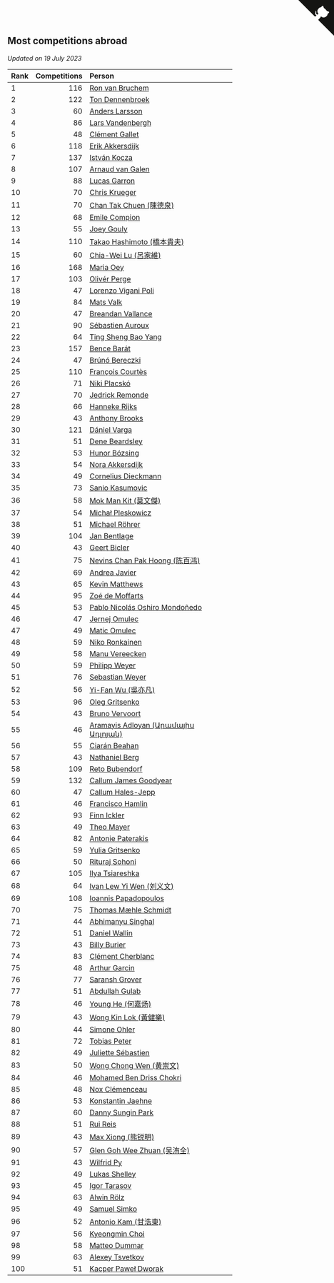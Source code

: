 ## Most competitions abroad

*Updated on 19 July 2023*

| Rank | Competitions | Person |
| :--- | ---: | :--- |
| 1 | 116 | [Ron van Bruchem](https://www.worldcubeassociation.org/persons/2003BRUC01) |
| 2 | 122 | [Ton Dennenbroek](https://www.worldcubeassociation.org/persons/2003DENN01) |
| 3 | 60 | [Anders Larsson](https://www.worldcubeassociation.org/persons/2003LARS01) |
| 4 | 86 | [Lars Vandenbergh](https://www.worldcubeassociation.org/persons/2003VAND01) |
| 5 | 48 | [Clément Gallet](https://www.worldcubeassociation.org/persons/2004GALL02) |
| 6 | 118 | [Erik Akkersdijk](https://www.worldcubeassociation.org/persons/2005AKKE01) |
| 7 | 137 | [István Kocza](https://www.worldcubeassociation.org/persons/2005KOCZ01) |
| 8 | 107 | [Arnaud van Galen](https://www.worldcubeassociation.org/persons/2006GALE01) |
| 9 | 88 | [Lucas Garron](https://www.worldcubeassociation.org/persons/2006GARR01) |
| 10 | 70 | [Chris Krueger](https://www.worldcubeassociation.org/persons/2006KRUE01) |
| 11 | 70 | [Chan Tak Chuen (陳德泉)](https://www.worldcubeassociation.org/persons/2007CHUE01) |
| 12 | 68 | [Emile Compion](https://www.worldcubeassociation.org/persons/2007COMP01) |
| 13 | 55 | [Joey Gouly](https://www.worldcubeassociation.org/persons/2007GOUL01) |
| 14 | 110 | [Takao Hashimoto (橋本貴夫)](https://www.worldcubeassociation.org/persons/2007HASH01) |
| 15 | 60 | [Chia-Wei Lu (呂家維)](https://www.worldcubeassociation.org/persons/2007LUCH01) |
| 16 | 168 | [Maria Oey](https://www.worldcubeassociation.org/persons/2007OEYM01) |
| 17 | 103 | [Olivér Perge](https://www.worldcubeassociation.org/persons/2007PERG01) |
| 18 | 47 | [Lorenzo Vigani Poli](https://www.worldcubeassociation.org/persons/2007POLI01) |
| 19 | 84 | [Mats Valk](https://www.worldcubeassociation.org/persons/2007VALK01) |
| 20 | 47 | [Breandan Vallance](https://www.worldcubeassociation.org/persons/2007VALL01) |
| 21 | 90 | [Sébastien Auroux](https://www.worldcubeassociation.org/persons/2008AURO01) |
| 22 | 64 | [Ting Sheng Bao Yang](https://www.worldcubeassociation.org/persons/2008BAOY01) |
| 23 | 157 | [Bence Barát](https://www.worldcubeassociation.org/persons/2008BARA01) |
| 24 | 47 | [Brúnó Bereczki](https://www.worldcubeassociation.org/persons/2008BERE01) |
| 25 | 110 | [François Courtès](https://www.worldcubeassociation.org/persons/2008COUR01) |
| 26 | 71 | [Niki Placskó](https://www.worldcubeassociation.org/persons/2008PLAC01) |
| 27 | 70 | [Jedrick Remonde](https://www.worldcubeassociation.org/persons/2008REMO01) |
| 28 | 66 | [Hanneke Rijks](https://www.worldcubeassociation.org/persons/2008RIJK01) |
| 29 | 43 | [Anthony Brooks](https://www.worldcubeassociation.org/persons/2008SEAR01) |
| 30 | 121 | [Dániel Varga](https://www.worldcubeassociation.org/persons/2008VARG01) |
| 31 | 51 | [Dene Beardsley](https://www.worldcubeassociation.org/persons/2009BEAR01) |
| 32 | 53 | [Hunor Bózsing](https://www.worldcubeassociation.org/persons/2009BOZS01) |
| 33 | 54 | [Nora Akkersdijk](https://www.worldcubeassociation.org/persons/2009CHRI03) |
| 34 | 49 | [Cornelius Dieckmann](https://www.worldcubeassociation.org/persons/2009DIEC01) |
| 35 | 73 | [Sanio Kasumovic](https://www.worldcubeassociation.org/persons/2009KASU01) |
| 36 | 58 | [Mok Man Kit (莫文傑)](https://www.worldcubeassociation.org/persons/2009KITM01) |
| 37 | 54 | [Michał Pleskowicz](https://www.worldcubeassociation.org/persons/2009PLES01) |
| 38 | 51 | [Michael Röhrer](https://www.worldcubeassociation.org/persons/2009ROHR01) |
| 39 | 104 | [Jan Bentlage](https://www.worldcubeassociation.org/persons/2010BENT01) |
| 40 | 43 | [Geert Bicler](https://www.worldcubeassociation.org/persons/2010BICL01) |
| 41 | 75 | [Nevins Chan Pak Hoong (陈百鸿)](https://www.worldcubeassociation.org/persons/2010CHAN20) |
| 42 | 69 | [Andrea Javier](https://www.worldcubeassociation.org/persons/2010JAVI01) |
| 43 | 65 | [Kevin Matthews](https://www.worldcubeassociation.org/persons/2010MATT02) |
| 44 | 95 | [Zoé de Moffarts](https://www.worldcubeassociation.org/persons/2010MOFF02) |
| 45 | 53 | [Pablo Nicolás Oshiro Mondoñedo](https://www.worldcubeassociation.org/persons/2010MOND01) |
| 46 | 47 | [Jernej Omulec](https://www.worldcubeassociation.org/persons/2010OMUL01) |
| 47 | 49 | [Matic Omulec](https://www.worldcubeassociation.org/persons/2010OMUL02) |
| 48 | 59 | [Niko Ronkainen](https://www.worldcubeassociation.org/persons/2010RONK01) |
| 49 | 58 | [Manu Vereecken](https://www.worldcubeassociation.org/persons/2010VERE01) |
| 50 | 59 | [Philipp Weyer](https://www.worldcubeassociation.org/persons/2010WEYE01) |
| 51 | 76 | [Sebastian Weyer](https://www.worldcubeassociation.org/persons/2010WEYE02) |
| 52 | 56 | [Yi-Fan Wu (吳亦凡)](https://www.worldcubeassociation.org/persons/2010WUIF01) |
| 53 | 96 | [Oleg Gritsenko](https://www.worldcubeassociation.org/persons/2011GRIT01) |
| 54 | 43 | [Bruno Vervoort](https://www.worldcubeassociation.org/persons/2011VERV01) |
| 55 | 46 | [Aramayis Adloyan (Արամայիս Ադլոյան)](https://www.worldcubeassociation.org/persons/2012ADLO01) |
| 56 | 55 | [Ciarán Beahan](https://www.worldcubeassociation.org/persons/2012BEAH01) |
| 57 | 43 | [Nathaniel Berg](https://www.worldcubeassociation.org/persons/2012BERG04) |
| 58 | 109 | [Reto Bubendorf](https://www.worldcubeassociation.org/persons/2012BUBE01) |
| 59 | 132 | [Callum James Goodyear](https://www.worldcubeassociation.org/persons/2012GOOD02) |
| 60 | 47 | [Callum Hales-Jepp](https://www.worldcubeassociation.org/persons/2012HALE01) |
| 61 | 46 | [Francisco Hamlin](https://www.worldcubeassociation.org/persons/2012HAML01) |
| 62 | 93 | [Finn Ickler](https://www.worldcubeassociation.org/persons/2012ICKL01) |
| 63 | 49 | [Theo Mayer](https://www.worldcubeassociation.org/persons/2012MAYE01) |
| 64 | 82 | [Antonie Paterakis](https://www.worldcubeassociation.org/persons/2012PATE01) |
| 65 | 59 | [Yulia Gritsenko](https://www.worldcubeassociation.org/persons/2012SIDO01) |
| 66 | 50 | [Rituraj Sohoni](https://www.worldcubeassociation.org/persons/2012SOHO01) |
| 67 | 105 | [Ilya Tsiareshka](https://www.worldcubeassociation.org/persons/2012TERE01) |
| 68 | 64 | [Ivan Lew Yi Wen (刘义文)](https://www.worldcubeassociation.org/persons/2012WENI01) |
| 69 | 108 | [Ioannis Papadopoulos](https://www.worldcubeassociation.org/persons/2013PAPA01) |
| 70 | 75 | [Thomas Mæhle Schmidt](https://www.worldcubeassociation.org/persons/2013SCHM02) |
| 71 | 44 | [Abhimanyu Singhal](https://www.worldcubeassociation.org/persons/2013SING12) |
| 72 | 51 | [Daniel Wallin](https://www.worldcubeassociation.org/persons/2013WALL03) |
| 73 | 43 | [Billy Burier](https://www.worldcubeassociation.org/persons/2014BURI01) |
| 74 | 83 | [Clément Cherblanc](https://www.worldcubeassociation.org/persons/2014CHER05) |
| 75 | 48 | [Arthur Garcin](https://www.worldcubeassociation.org/persons/2014GARC27) |
| 76 | 77 | [Saransh Grover](https://www.worldcubeassociation.org/persons/2014GROV01) |
| 77 | 51 | [Abdullah Gulab](https://www.worldcubeassociation.org/persons/2014GULA02) |
| 78 | 46 | [Young He (何嘉炀)](https://www.worldcubeassociation.org/persons/2014HEYO01) |
| 79 | 43 | [Wong Kin Lok (黃健樂)](https://www.worldcubeassociation.org/persons/2014LOKW01) |
| 80 | 44 | [Simone Ohler](https://www.worldcubeassociation.org/persons/2014OHLE01) |
| 81 | 72 | [Tobias Peter](https://www.worldcubeassociation.org/persons/2014PETE03) |
| 82 | 49 | [Juliette Sébastien](https://www.worldcubeassociation.org/persons/2014SEBA01) |
| 83 | 50 | [Wong Chong Wen (黄崇文)](https://www.worldcubeassociation.org/persons/2014WENW01) |
| 84 | 46 | [Mohamed Ben Driss Chokri](https://www.worldcubeassociation.org/persons/2015CHOK01) |
| 85 | 48 | [Nox Clémenceau](https://www.worldcubeassociation.org/persons/2015CLEM03) |
| 86 | 53 | [Konstantin Jaehne](https://www.worldcubeassociation.org/persons/2015JAEH01) |
| 87 | 60 | [Danny Sungin Park](https://www.worldcubeassociation.org/persons/2015PARK13) |
| 88 | 51 | [Rui Reis](https://www.worldcubeassociation.org/persons/2015REIS02) |
| 89 | 43 | [Max Xiong (熊锐明)](https://www.worldcubeassociation.org/persons/2015XION03) |
| 90 | 57 | [Glen Goh Wee Zhuan (吴洧全)](https://www.worldcubeassociation.org/persons/2015ZHUA01) |
| 91 | 43 | [Wilfrid Py](https://www.worldcubeassociation.org/persons/2016PYWI01) |
| 92 | 49 | [Lukas Shelley](https://www.worldcubeassociation.org/persons/2016SHEL03) |
| 93 | 45 | [Igor Tarasov](https://www.worldcubeassociation.org/persons/2016TARA04) |
| 94 | 63 | [Alwin Rölz](https://www.worldcubeassociation.org/persons/2016ROLZ01) |
| 95 | 49 | [Samuel Simko](https://www.worldcubeassociation.org/persons/2016SIMK01) |
| 96 | 52 | [Antonio Kam (甘浩東)](https://www.worldcubeassociation.org/persons/2017TUNG13) |
| 97 | 56 | [Kyeongmin Choi](https://www.worldcubeassociation.org/persons/2017CHOI07) |
| 98 | 58 | [Matteo Dummar](https://www.worldcubeassociation.org/persons/2017DUMM01) |
| 99 | 63 | [Alexey Tsvetkov](https://www.worldcubeassociation.org/persons/2017TSVE02) |
| 100 | 51 | [Kacper Paweł Dworak](https://www.worldcubeassociation.org/persons/2020DWOR01) |


<a href="https://github.com/JustinTimeCuber/wca_statistics" class="github-corner" aria-label="View source on Github"><svg width="80" height="80" viewBox="0 0 250 250" style="fill:#151513; color:#fff; position: absolute; top: 0; border: 0; right: 0;" aria-hidden="true"><path d="M0,0 L115,115 L130,115 L142,142 L250,250 L250,0 Z"></path><path d="M128.3,109.0 C113.8,99.7 119.0,89.6 119.0,89.6 C122.0,82.7 120.5,78.6 120.5,78.6 C119.2,72.0 123.4,76.3 123.4,76.3 C127.3,80.9 125.5,87.3 125.5,87.3 C122.9,97.6 130.6,101.9 134.4,103.2" fill="currentColor" style="transform-origin: 130px 106px;" class="octo-arm"></path><path d="M115.0,115.0 C114.9,115.1 118.7,116.5 119.8,115.4 L133.7,101.6 C136.9,99.2 139.9,98.4 142.2,98.6 C133.8,88.0 127.5,74.4 143.8,58.0 C148.5,53.4 154.0,51.2 159.7,51.0 C160.3,49.4 163.2,43.6 171.4,40.1 C171.4,40.1 176.1,42.5 178.8,56.2 C183.1,58.6 187.2,61.8 190.9,65.4 C194.5,69.0 197.7,73.2 200.1,77.6 C213.8,80.2 216.3,84.9 216.3,84.9 C212.7,93.1 206.9,96.0 205.4,96.6 C205.1,102.4 203.0,107.8 198.3,112.5 C181.9,128.9 168.3,122.5 157.7,114.1 C157.9,116.9 156.7,120.9 152.7,124.9 L141.0,136.5 C139.8,137.7 141.6,141.9 141.8,141.8 Z" fill="currentColor" class="octo-body"></path></svg></a><style>.github-corner:hover .octo-arm{animation:octocat-wave 560ms ease-in-out}@keyframes octocat-wave{0%,100%{transform:rotate(0)}20%,60%{transform:rotate(-25deg)}40%,80%{transform:rotate(10deg)}}@media (max-width:500px){.github-corner:hover .octo-arm{animation:none}.github-corner .octo-arm{animation:octocat-wave 560ms ease-in-out}}</style>
